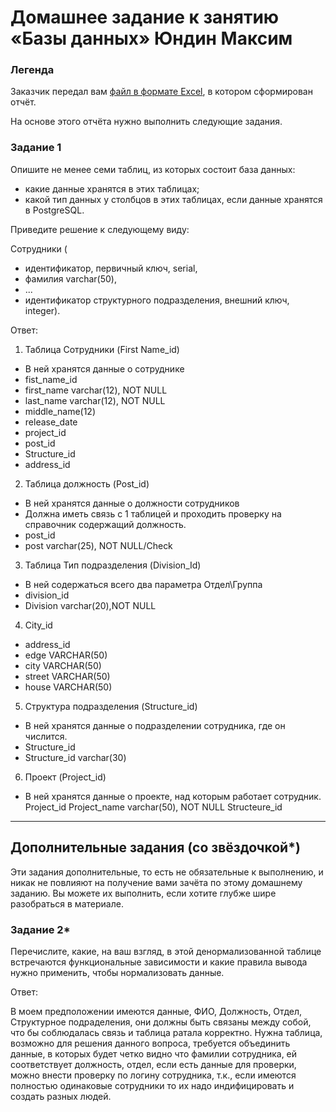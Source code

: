 # Домашнее задание к занятию «Базы данных» Юндин Максим


### Легенда

Заказчик передал вам [файл в формате Excel](https://github.com/netology-code/sdb-homeworks/blob/main/resources/hw-12-1.xlsx), в котором сформирован отчёт. 

На основе этого отчёта нужно выполнить следующие задания.

### Задание 1

Опишите не менее семи таблиц, из которых состоит база данных:

- какие данные хранятся в этих таблицах;
- какой тип данных у столбцов в этих таблицах, если данные хранятся в PostgreSQL.

Приведите решение к следующему виду:

Сотрудники (

- идентификатор, первичный ключ, serial,
- фамилия varchar(50),
- ...
- идентификатор структурного подразделения, внешний ключ, integer).

Ответ: 
1. Таблица Сотрудники (First Name_id)
- В ней хранятся данные о сотруднике
- fist_name_id 
- first_name varchar(12), NOT NULL
- last_name varchar(12), NOT NULL
- middle_name(12)
- release_date
- project_id 
- post_id
- Structure_id
- address_id 

2. Таблица должность (Post_id)
- В ней хранятся данные о должности сотрудников
- Должна иметь связь с 1 таблицей и проходить проверку на справочник содержащий должность. 
- post_id
- post varchar(25), NOT NULL/Check

3. Таблица Тип подразделения (Division_Id) 
- В ней содержаться всего два параметра Отдел\Группа
- division_id 
- Division varchar(20),NOT NULL

4. City_id
- address_id
- edge VARCHAR(50)
- city VARCHAR(50)
- street VARCHAR(50)
- house VARCHAR(50)

5. Структура подразделения (Structure_id)
- В ней хранятся данные о подразделении сотрудника, где он числится. 
- Structure_id 
- Structure_id varchar(30)

6. Проект (Project_id)
- В ней хранятся данные о проекте, над которым работает сотрудник. 
Project_id 
Project_name varchar(50), NOT NULL
Structeure_id


---

## Дополнительные задания (со звёздочкой*)
Эти задания дополнительные, то есть не обязательные к выполнению, и никак не повлияют на получение вами зачёта по этому домашнему заданию. Вы можете их выполнить, если хотите глубже шире разобраться в материале.


### Задание 2*

Перечислите, какие, на ваш взгляд, в этой денормализованной таблице встречаются функциональные зависимости и какие правила вывода нужно применить, чтобы нормализовать данные.

Ответ: 

В моем предположении имеются данные, ФИО, Должность, Отдел, Структурное подраделения, они должны быть связаны между собой, что бы соблюдалась связь и таблица ратала корректно. 
Нужна таблица, возможно для решения данного вопроса, требуется объединить данные, в которых будет четко видно что фамилии сотрудника, ей соответствует должность, отдел, если есть данные для проверки, можно внести проверку по логину сотрудника, т.к., если имеются полностью одинаковые сотрудники то их надо индифицировать и создать разных людей. 
